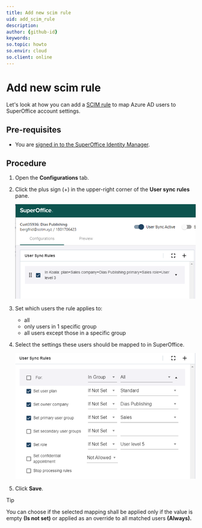 ```yaml
---
title: Add new scim rule
uid: add_scim_rule
description:
author: {github-id}
keywords:
so.topic: howto
so.envir: cloud
so.client: online
---
```


# Add new scim rule

Let's look at how you can add a [SCIM rule][1] to map Azure AD users to SuperOffice account settings.

## Pre-requisites

* You are [signed in to the SuperOffice Identity Manager][2].

## Procedure

1. Open the **Configurations** tab.

2. Click the plus sign (+) in the upper-right corner of the **User sync rules** pane.

    ![add new SCIM rule -screenshot][img1]

3. Set which users the rule applies to:

    * all
    * only users in 1 specific group
    * all users except those in a specific group
4. Select the settings these users should be mapped to in SuperOffice.

    ![SCIM fallback rule -screenshot][img2]

5. Click **Save**.

> [!TIP]
> You can choose if the selected mapping shall be applied only if the value is empty **(Is not set)** or applied as an override to all matched users **(Always).**

<!-- Referenced links -->
[1]: ../scim-rules.md
[2]: ../sign-in-to-scim.md

<!-- Referenced images -->
[img1]: media/add-scim-rule.png
[img2 ]: media/scim-fallback-rule.png
